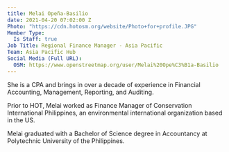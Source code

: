 ```yaml
---
title: Melai Opeña-Basilio
date: 2021-04-20 07:02:00 Z
Photo: "https://cdn.hotosm.org/website/Photo+for+profile.JPG"
Member Type:
  Is Staff: true
Job Title: Regional Finance Manager - Asia Pacific
Team: Asia Pacific Hub
Social Media (Full URL):
  OSM: https://www.openstreetmap.org/user/Melai%20Ope%C3%B1a-Basilio
---
```


She is a CPA and brings in over a decade of experience in Financial Accounting, Management, Reporting, and Auditing.

Prior to HOT, Melai worked as Finance Manager of Conservation International Philippines, an environmental international organization based in the US.

Melai graduated with a Bachelor of Science degree in Accountancy at Polytechnic University of the Philippines.